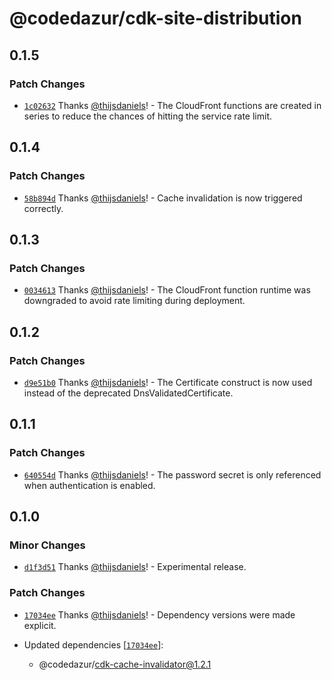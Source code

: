 # @codedazur/cdk-site-distribution

## 0.1.5

### Patch Changes

- [`1c02632`](https://github.com/codedazur/toolkit/commit/1c026324d77c3ebeb81f9722a41a88cf8947d2c0) Thanks [@thijsdaniels](https://github.com/thijsdaniels)! - The CloudFront functions are created in series to reduce the chances of hitting the service rate limit.

## 0.1.4

### Patch Changes

- [`58b894d`](https://github.com/codedazur/toolkit/commit/58b894d62bfd01f852233a95b75ffa538a5bc7f1) Thanks [@thijsdaniels](https://github.com/thijsdaniels)! - Cache invalidation is now triggered correctly.

## 0.1.3

### Patch Changes

- [`0034613`](https://github.com/codedazur/toolkit/commit/0034613fbf086d5e634a9a09d4273025b9a647aa) Thanks [@thijsdaniels](https://github.com/thijsdaniels)! - The CloudFront function runtime was downgraded to avoid rate limiting during deployment.

## 0.1.2

### Patch Changes

- [`d9e51b0`](https://github.com/codedazur/toolkit/commit/d9e51b0e2fb36d64c641ae341124b0fb2bd298df) Thanks [@thijsdaniels](https://github.com/thijsdaniels)! - The Certificate construct is now used instead of the deprecated DnsValidatedCertificate.

## 0.1.1

### Patch Changes

- [`640554d`](https://github.com/codedazur/toolkit/commit/640554d76addc0da87c05d416d6e2af7448d816b) Thanks [@thijsdaniels](https://github.com/thijsdaniels)! - The password secret is only referenced when authentication is enabled.

## 0.1.0

### Minor Changes

- [`d1f3d51`](https://github.com/codedazur/toolkit/commit/d1f3d512d31d659ffdc115147d9631057fe8d073) Thanks [@thijsdaniels](https://github.com/thijsdaniels)! - Experimental release.

### Patch Changes

- [`17034ee`](https://github.com/codedazur/toolkit/commit/17034ee5fcbc026fc779a12130572d515d2b8298) Thanks [@thijsdaniels](https://github.com/thijsdaniels)! - Dependency versions were made explicit.

- Updated dependencies [[`17034ee`](https://github.com/codedazur/toolkit/commit/17034ee5fcbc026fc779a12130572d515d2b8298)]:
  - @codedazur/cdk-cache-invalidator@1.2.1
